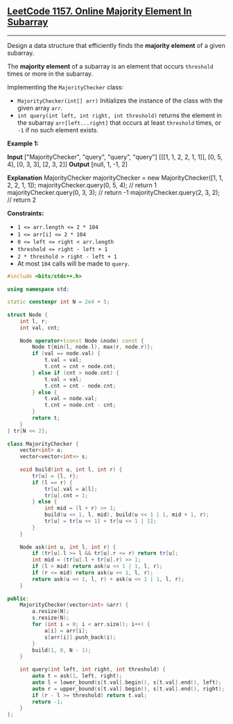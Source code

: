 ## [LeetCode 1157. Online Majority Element In Subarray](https://leetcode.cn/problems/online-majority-element-in-subarray/)
---
Design a data structure that efficiently finds the **majority element** of a given subarray.

The **majority element** of a subarray is an element that occurs `threshold` times or more in the subarray.

Implementing the `MajorityChecker` class:

-   `MajorityChecker(int[] arr)` Initializes the instance of the class with the given array `arr`.
-   `int query(int left, int right, int threshold)` returns the element in the subarray `arr[left...right]` that occurs at least `threshold` times, or `-1` if no such element exists.

**Example 1:**

**Input**
\["MajorityChecker", "query", "query", "query"\]
\[\[\[1, 1, 2, 2, 1, 1\]\], \[0, 5, 4\], \[0, 3, 3\], \[2, 3, 2\]\]
**Output**
\[null, 1, -1, 2\]

**Explanation**
MajorityChecker majorityChecker = new MajorityChecker(\[1, 1, 2, 2, 1, 1\]);
majorityChecker.query(0, 5, 4); // return 1
majorityChecker.query(0, 3, 3); // return -1
majorityChecker.query(2, 3, 2); // return 2

**Constraints:**

-   `1 <= arr.length <= 2 * 104`
-   `1 <= arr[i] <= 2 * 104`
-   `0 <= left <= right < arr.length`
-   `threshold <= right - left + 1`
-   `2 * threshold > right - left + 1`
-   At most `104` calls will be made to `query`.
```cpp
#include <bits/stdc++.h>  
  
using namespace std;  
  
static constexpr int N = 2e4 + 5;  
  
struct Node {  
    int l, r;  
    int val, cnt;  
  
    Node operator+(const Node &node) const {  
        Node t{min(l, node.l), max(r, node.r)};  
        if (val == node.val) {  
            t.val = val;  
            t.cnt = cnt + node.cnt;  
        } else if (cnt > node.cnt) {  
            t.val = val;  
            t.cnt = cnt - node.cnt;  
        } else {  
            t.val = node.val;  
            t.cnt = node.cnt - cnt;  
        }  
        return t;  
    }  
} tr[N << 2];  
  
class MajorityChecker {  
    vector<int> a;  
    vector<vector<int>> s;  
  
    void build(int u, int l, int r) {  
        tr[u] = {l, r};  
        if (l == r) {  
            tr[u].val = a[l];  
            tr[u].cnt = 1;  
        } else {  
            int mid = (l + r) >> 1;  
            build(u << 1, l, mid), build(u << 1 | 1, mid + 1, r);  
            tr[u] = tr[u << 1] + tr[u << 1 | 1];  
        }  
    }  
  
    Node ask(int u, int l, int r) {  
        if (tr[u].l >= l && tr[u].r <= r) return tr[u];  
        int mid = (tr[u].l + tr[u].r) >> 1;  
        if (l > mid) return ask(u << 1 | 1, l, r);  
        if (r <= mid) return ask(u << 1, l, r);  
        return ask(u << 1, l, r) + ask(u << 1 | 1, l, r);  
    }  
  
public:  
    MajorityChecker(vector<int> &arr) {  
        a.resize(N);  
        s.resize(N);  
        for (int i = 0; i < arr.size(); i++) {  
            a[i] = arr[i];  
            s[arr[i]].push_back(i);  
        }  
        build(1, 0, N - 1);  
    }  
  
    int query(int left, int right, int threshold) {  
        auto t = ask(1, left, right);  
        auto l = lower_bound(s[t.val].begin(), s[t.val].end(), left);  
        auto r = upper_bound(s[t.val].begin(), s[t.val].end(), right);  
        if (r - l >= threshold) return t.val;  
        return -1;  
    }  
};
```